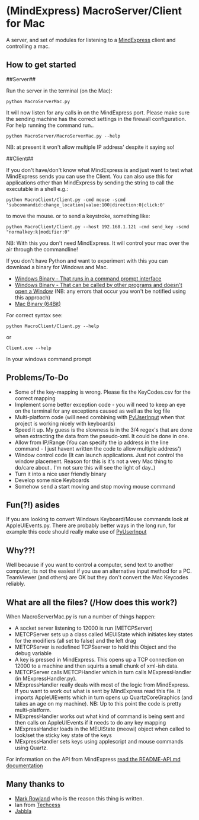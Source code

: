 (MindExpress) MacroServer/Client for Mac
===========

A server, and set of modules for listening to a [MindExpress](http://www.jabbla.com/products.asp?itemID=9) client and controlling a mac.


How to get started
------------------

##Server##

Run the server in the terminal (on the Mac):

    python MacroServerMac.py

It will now listen for any calls in on the MindExpress port. Please make sure the sending machine has the correct settings in the firewall configuration. For help running the command run..

    python MacroServer/MacroServerMac.py --help

NB: at present it won't allow multiple IP address' despite it saying so!

##Client##

If you don't have/don't know what MindExpress is and just want to test what MindExpress sends you can use the Client. You can also use this for applications other than MindExpress by sending the string to call the executable in a shell e.g.:

    python MacroClient/Client.py -cmd mouse -scmd 'subcommandid:change_location|value:100|direction:0|click:0'
    
to move the mouse. or to send a keystroke, something like:
    
    python MacroClient/Client.py --host 192.168.1.121 -cmd send_key -scmd "normalkey:k|modifier:0"
    
NB: With this you don't need MindExpress. It will control your mac over the air through the commandline! 

If you don't have Python and want to experiment with this you can download a binary for Windows and Mac.

* [Windows Binary - That runs in a command prompt interface](https://s3-eu-west-1.amazonaws.com/app-macro/Client.exe.zip)
* [Windows Binary - That can be called by other programs and doesn't open a Window](https://s3-eu-west-1.amazonaws.com/app-macro/ClientW.exe.zip) (NB: any errors that occur you won't be notified using this approach)
* [Mac Binary (64Bit)](https://s3-eu-west-1.amazonaws.com/app-macro/ClientMacOSX64.zip)

For correct syntax see:

    python MacroClient/Client.py --help

or 

    Client.exe --help
    
In your windows command prompt

Problems/To-Do
------------------

* Some of the key-mapping is wrong. Please fix the KeyCodes.csv for the correct mapping
* Implement some better exception code - you will need to keep an eye on the terminal for any exceptions caused as well as the log file
* Multi-platform code (will need combining with [PyUserInput](https://github.com/SavinaRoja/PyUserInput) when that project is working nicely with keyboards)
* Speed it up. My guess is the slowness is in the 3/4 regex's that are done when extracting the data from the pseudo-xml. It could be done in one.
* Allow from IP/Range (You can specify the ip address in the line command - I just havent written the code to allow multiple address')
* Window control code (It can launch applications. Just not control the window placement. Reason for this is it's not a very Mac thing to do/care about.. I'm not sure this will see the light of day..)
* Turn it into a nice user friendly binary 
* Develop some nice Keyboards
* Somehow send a start moving and stop moving mouse command

Fun(?!) asides
------------------

If you are looking to convert Windows Keyboard/Mouse commands look at AppleUIEvents.py. There are probably better ways in the long run, for example this code should really make use of [PyUserInput](https://github.com/SavinaRoja/PyUserInput)

Why??!
------------------

Well because if you want to control a computer, send text to another computer, its not the easiest if you use an alternative input method for a PC. TeamViewer (and others) are OK but they don't convert the Mac Keycodes reliably.


What are all the files? (/How does this work?)
--------------
When MacroServerMac.py is run a number of things happen:

* A socket server listening to 12000 is run (METCPServer)
* METCPServer sets up a class called MEUIState which initiates key states for the modifiers (all set to false) and the left drag 
* METCPServer is redefined TCPSserver to hold this Object and the debug variable
* A key is pressed in MindExpress. This opens up a TCP connection on 12000 to a machine and then squirts a small chunk of xml-ish data. 
* METCPServer calls METCPHandler which in turn calls MExpressHandler (in MExpressHandler.py). 
* MExpressHandler really deals with most of the logic from MindExpress. If you want to work out what is sent by MindExpress read this file. It imports AppleUIEvents which in turn opens up QuartzCoreGraphics (and takes an age on my machine). NB: Up to this point the code is pretty multi-platform. 
* MExpressHandler works out what kind of command is being sent and then calls on AppleUIEvents if it needs to do any key mapping
* MExpressHandler loads in the MEUIState (meowi) object when called to look/set the sticky key state of the keys
* MExpressHandler sets keys using applescript and mouse commands using Quartz. 

For information on the API from MindExpress [read the README-API.md documentation](README-API.md)

Many thanks to
--------------

* [Mark Rowland](http://www.youtube.com/watch?v=_Ox94YrYtGo) who is the reason this thing is written. 
* Ian from [Techcess](http://techcess.co.uk)
* [Jabbla](http://www.jabbla.com)

